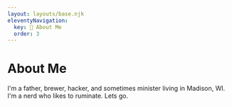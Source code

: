 ```yaml
---
layout: layouts/base.njk
eleventyNavigation:
  key: 🧍 About Me
  order: 3
---
```

# About Me

I'm a father, brewer, hacker, and sometimes minister living in Madison, WI. I'm a nerd who likes to ruminate. Lets go.
